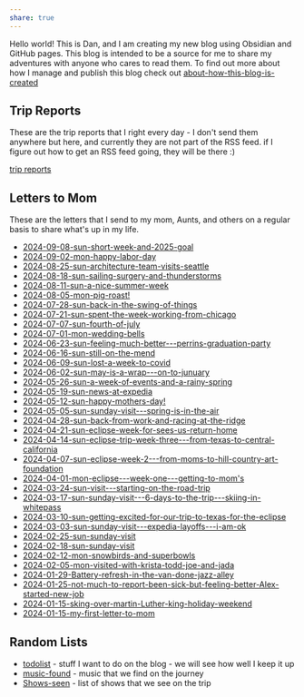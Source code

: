 ```yaml
---
share: true
---
```

Hello world!   This is Dan, and I am creating my new blog using Obsidian and GitHub pages.   This blog is intended to be a source for me to share my adventures with anyone who cares to read them.   To find out more about how I manage and publish this blog check out [about-how-this-blog-is-created](./about-how-this-blog-is-created.md)

## Trip Reports

These are the trip reports that I right every day - I don't send them anywhere but here, and currently they are not part of the RSS feed.  if I figure out how to get an RSS feed going, they will be there :) 

[trip reports](./trip-reports/index.md)



## Letters to Mom
These are the letters that I send to my mom, Aunts, and others on a regular basis to share what's up in my life.
- [2024-09-08-sun-short-week-and-2025-goal](./letters-to-mom/2024-09-08-sun-short-week-and-2025-goal.md)
- [2024-09-02-mon-happy-labor-day](./letters-to-mom/2024-09-02-mon-happy-labor-day.md)
- [2024-08-25-sun-architecture-team-visits-seattle](./letters-to-mom/2024-08-25-sun-architecture-team-visits-seattle.md)
- [2024-08-18-sun-sailing-surgery-and-thunderstorms](./letters-to-mom/2024-08-18-sun-sailing-surgery-and-thunderstorms.md)
- [2024-08-11-sun-a-nice-summer-week](./letters-to-mom/2024-08-11-sun-a-nice-summer-week.md)
- [2024-08-05-mon-pig-roast!](./letters-to-mom/2024-08-05-mon-pig-roast!.md)
- [2024-07-28-sun-back-in-the-swing-of-things](./letters-to-mom/2024-07-28-sun-back-in-the-swing-of-things.md)
- [2024-07-21-sun-spent-the-week-working-from-chicago](./letters-to-mom/2024-07-21-sun-spent-the-week-working-from-chicago.md)
- [2024-07-07-sun-fourth-of-july](./letters-to-mom/2024-07-07-sun-fourth-of-july.md)
- [2024-07-01-mon-wedding-bells](./letters-to-mom/2024-07-01-mon-wedding-bells.md)
- [2024-06-23-sun-feeling-much-better---perrins-graduation-party](./letters-to-mom/2024-06-23-sun-feeling-much-better---perrins-graduation-party.md)
- [2024-06-16-sun-still-on-the-mend](./letters-to-mom/2024-06-16-sun-still-on-the-mend.md)
- [2024-06-09-sun-lost-a-week-to-covid](./letters-to-mom/2024-06-09-sun-lost-a-week-to-covid.md)
- [2024-06-02-sun-may-is-a-wrap---on-to-junuary](./letters-to-mom/2024-06-02-sun-may-is-a-wrap---on-to-junuary.md)
- [2024-05-26-sun-a-week-of-events-and-a-rainy-spring](./letters-to-mom/2024-05-26-sun-a-week-of-events-and-a-rainy-spring.md)
- [2024-05-19-sun-news-at-expedia](./letters-to-mom/2024-05-19-sun-news-at-expedia.md)
- [2024-05-12-sun-happy-mothers-day!](./letters-to-mom/2024-05-12-sun-happy-mothers-day!.md)
- [2024-05-05-sun-sunday-visit---spring-is-in-the-air](./letters-to-mom/2024-05-05-sun-sunday-visit---spring-is-in-the-air.md)
- [2024-04-28-sun-back-from-work-and-racing-at-the-ridge](./letters-to-mom/2024-04-28-sun-back-from-work-and-racing-at-the-ridge.md)
- [2024-04-21-sun-eclipse-week-for-sees-us-return-home](./letters-to-mom/2024-04-21-sun-eclipse-week-for-sees-us-return-home.md)
- [2024-04-14-sun-eclipse-trip-week-three---from-texas-to-central-california](./letters-to-mom/2024-04-14-sun-eclipse-trip-week-three---from-texas-to-central-california.md)
- [2024-04-07-sun-eclipse-week-2---from-moms-to-hill-country-art-foundation](./letters-to-mom/2024-04-07-sun-eclipse-week-2---from-moms-to-hill-country-art-foundation.md)
- [2024-04-01-mon-eclipse---week-one---getting-to-mom's](./letters-to-mom/2024-04-01-mon-eclipse---week-one---getting-to-mom's.md)
- [2024-03-24-sun-visit---starting-on-the-road-trip](./letters-to-mom/2024-03-24-sun-visit---starting-on-the-road-trip.md)
- [2024-03-17-sun-sunday-visit---6-days-to-the-trip---skiing-in-whitepass](./letters-to-mom/2024-03-17-sun-sunday-visit---6-days-to-the-trip---skiing-in-whitepass.md)
- [2024-03-10-sun-getting-excited-for-our-trip-to-texas-for-the-eclipse](./letters-to-mom/2024-03-10-sun-getting-excited-for-our-trip-to-texas-for-the-eclipse.md)
- [2024-03-03-sun-sunday-visit---expedia-layoffs---i-am-ok](./letters-to-mom/2024-03-03-sun-sunday-visit---expedia-layoffs---i-am-ok.md)
- [2024-02-25-sun-sunday-visit](./letters-to-mom/2024-02-25-sun-sunday-visit.md)
- [2024-02-18-sun-sunday-visit](./letters-to-mom/2024-02-18-sun-sunday-visit.md)
- [2024-02-12-mon-snowbirds-and-superbowls](./letters-to-mom/2024-02-12-mon-snowbirds-and-superbowls.md)
- [2024-02-05-mon-visited-with-krista-todd-joe-and-jada](./letters-to-mom/2024-02-05-mon-visited-with-krista-todd-joe-and-jada.md)
- [2024-01-29-Battery-refresh-in-the-van-done-jazz-alley](./letters-to-mom/2024-01-29-Battery-refresh-in-the-van-done-jazz-alley.md)
- [2024-01-25-not-much-to-report-been-sick-but-feeling-better-Alex-started-new-job](./letters-to-mom/2024-01-25-not-much-to-report-been-sick-but-feeling-better-Alex-started-new-job.md)
- [2024-01-15-sking-over-martin-Luther-king-holiday-weekend](./letters-to-mom/2024-01-15-sking-over-martin-Luther-king-holiday-weekend.md)
- [2024-01-15-my-first-letter-to-mom](./letters-to-mom/2024-01-15-my-first-letter-to-mom.md)


## Random Lists

- [todolist](./todolist.md) - stuff I want to do on the blog - we will see how well I keep it up
- [music-found](./music-found.md) - music that we find on the journey
- [Shows-seen](./Shows-seen.md) - list of shows that we see on the trip







